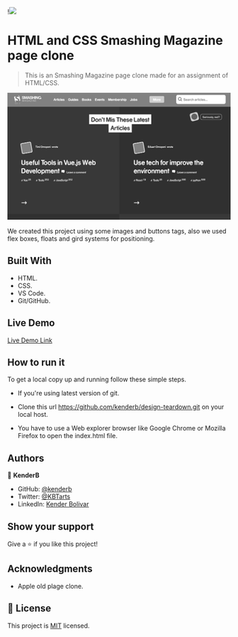 
!![](https://img.shields.io/badge/Microverse-blueviolet)

# HTML and CSS Smashing Magazine page clone

> This is an Smashing Magazine page clone made for an assignment of HTML/CSS.

![screenshot](./pageScreenshot.png)

We created this project using some images and buttons tags, also we used flex boxes, floats and gird systems for positioning.


## Built With

- HTML.
- CSS.
- VS Code.
- Git/GitHub.

## Live Demo

[Live Demo Link](https://kenderb.github.io/apple-page-clone/)

## How to run it

To get a local copy up and running follow these simple steps.

* If you're using latest version of git.

* Clone this url https://github.com/kenderb/design-teardown.git on your local host.

* You have to use a Web explorer browser like Google Chrome or Mozilla Firefox to open the index.html file.

## Authors

👤 **KenderB**

- GitHub: [@kenderb](https://github.com/githubhandle)
- Twitter: [@KBTarts](https://twitter.com/KBTarts)
- LinkedIn: [Kender Bolivar](https://www.linkedin.com/in/kender-bolivar-1736086b//)

## Show your support

Give a ⭐️ if you like this project!

## Acknowledgments

- Apple old plage clone.

## 📝 License

This project is [MIT](https://github.com/kenderb/design-teardown/blob/page/LICENSE) licensed.
